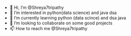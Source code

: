 - 👋 Hi, I’m @Shreya7tripathy
- 👀 I’m interested in python(data science) and java dsa
- 🌱 I’m currently learning python (data scince) and dsa java
- 💞️ I’m looking to collaborate on some good projects
- 📫 How to reach me @Shreya7tripathy 

<!---
Shreya7tripathy/Shreya7tripathy is a ✨ special ✨ repository because its `README.md` (this file) appears on your GitHub profile.
You can click the Preview link to take a look at your changes.
--->
